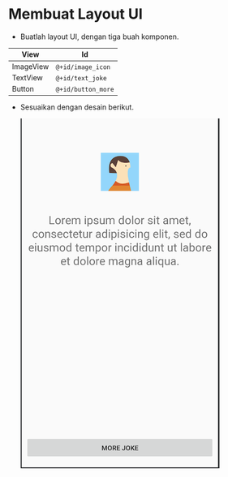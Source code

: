 # Membuat Layout UI

- Buatlah layout UI, dengan tiga buah komponen.

| View      | Id                 |
| ---       | ---                |
| ImageView | `@+id/image_icon`  |
| TextView  | `@+id/text_joke`   |
| Button    | `@+id/button_more` |

- Sesuaikan dengan desain berikut.

  ![Desain Layout UI](./img/layout.png)

